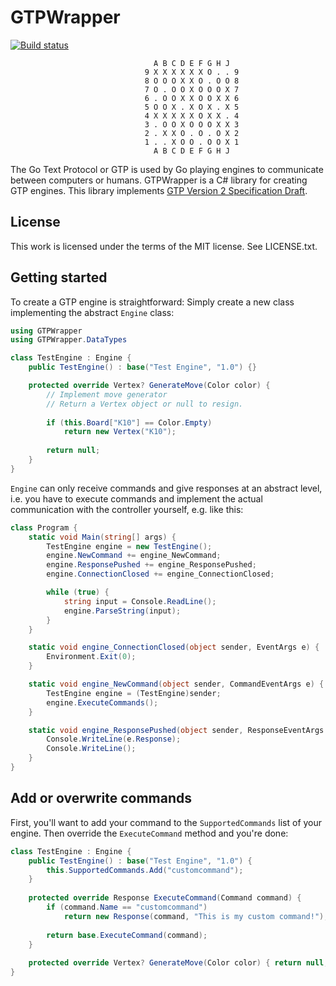 GTPWrapper
==========

[![Build status](https://ci.appveyor.com/api/projects/status/gasm5yiawhpcmp5x?svg=true)](https://ci.appveyor.com/project/yishn/gtpwrapper)

```
                                A B C D E F G H J
                              9 X X X X X X O . . 9
                              8 O O O X X O . O O 8
                              7 O . O O X O O O X 7
                              6 . O O X X O O X X 6
                              5 O O X . X O X . X 5
                              4 X X X X X O X X . 4
                              3 . O O X O O O X X 3
                              2 . X X O . O . O X 2
                              1 . . X O O . O O X 1
                                A B C D E F G H J
```

The Go Text Protocol or GTP is used by Go playing engines to communicate between computers or humans. GTPWrapper is a C# library for creating GTP engines. This library implements [GTP Version 2 Specification Draft](http://www.lysator.liu.se/~gunnar/gtp/).

License
-------

This work is licensed under the terms of the MIT license. See LICENSE.txt.

Getting started
---------------

To create a GTP engine is straightforward: Simply create a new class implementing the abstract `Engine` class:

```c#
using GTPWrapper
using GTPWrapper.DataTypes

class TestEngine : Engine {
    public TestEngine() : base("Test Engine", "1.0") {}

    protected override Vertex? GenerateMove(Color color) {
        // Implement move generator
        // Return a Vertex object or null to resign.
        
        if (this.Board["K10"] == Color.Empty)
            return new Vertex("K10");
        
        return null;
    }
}
```

`Engine` can only receive commands and give responses at an abstract level, i.e. you have to execute commands and implement the actual communication with the controller yourself, e.g. like this:

```c#
class Program {
    static void Main(string[] args) {
        TestEngine engine = new TestEngine();
        engine.NewCommand += engine_NewCommand;
        engine.ResponsePushed += engine_ResponsePushed;
        engine.ConnectionClosed += engine_ConnectionClosed;

        while (true) {
            string input = Console.ReadLine();
            engine.ParseString(input);
        }
    }

    static void engine_ConnectionClosed(object sender, EventArgs e) {
        Environment.Exit(0);
    }

    static void engine_NewCommand(object sender, CommandEventArgs e) {
        TestEngine engine = (TestEngine)sender;
        engine.ExecuteCommands();
    }

    static void engine_ResponsePushed(object sender, ResponseEventArgs e) {
        Console.WriteLine(e.Response);
        Console.WriteLine();
    }
}
```

Add or overwrite commands
-------------------------

First, you'll want to add your command to the `SupportedCommands` list of your engine. Then override the `ExecuteCommand` method and you're done:

```c#
class TestEngine : Engine {
    public TestEngine() : base("Test Engine", "1.0") {
        this.SupportedCommands.Add("customcommand");
    }
    
    protected override Response ExecuteCommand(Command command) {
        if (command.Name == "customcommand")
            return new Response(command, "This is my custom command!");
        
        return base.ExecuteCommand(command);
    }
    
    protected override Vertex? GenerateMove(Color color) { return null; }
}
```
